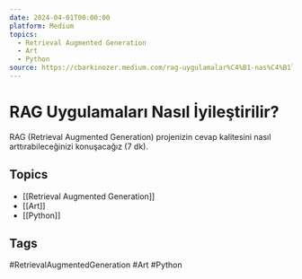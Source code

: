 ```yaml
---
date: 2024-04-01T00:00:00
platform: Medium
topics:
  - Retrieval Augmented Generation
  - Art
  - Python
source: https://cbarkinozer.medium.com/rag-uygulamalar%C4%B1-nas%C4%B1l-i%CC%87yile%C5%9Ftirilir-c3dac2c4cfd7
---
```

# RAG Uygulamaları Nasıl İyileştirilir?

RAG (Retrieval Augmented Generation) projenizin cevap kalitesini nasıl arttırabileceğinizi konuşacağız (7 dk).

## Topics
- [[Retrieval Augmented Generation]]
- [[Art]]
- [[Python]]

## Tags
#RetrievalAugmentedGeneration #Art #Python